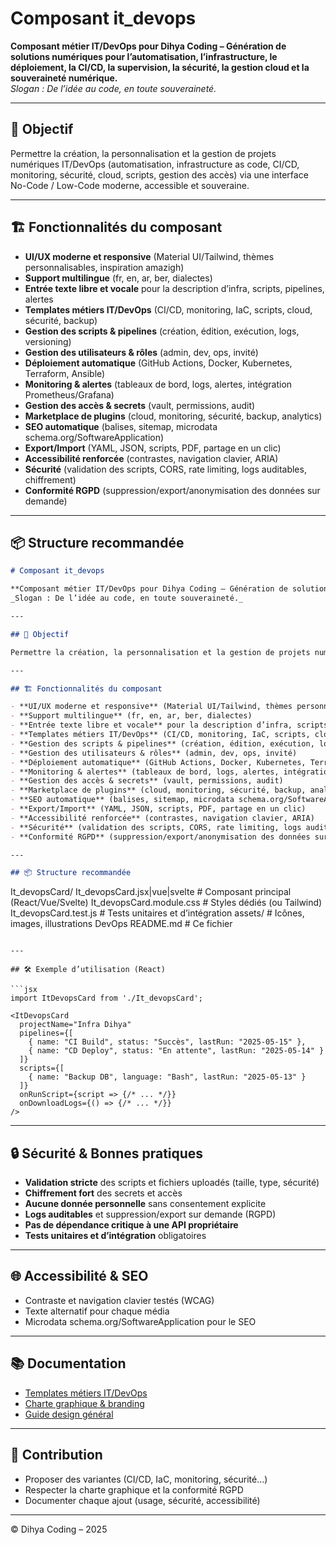 # Composant it_devops

**Composant métier IT/DevOps pour Dihya Coding – Génération de solutions numériques pour l’automatisation, l’infrastructure, le déploiement, la CI/CD, la supervision, la sécurité, la gestion cloud et la souveraineté numérique.**  
_Slogan : De l’idée au code, en toute souveraineté._

---

## 🎯 Objectif

Permettre la création, la personnalisation et la gestion de projets numériques IT/DevOps (automatisation, infrastructure as code, CI/CD, monitoring, sécurité, cloud, scripts, gestion des accès) via une interface No-Code / Low-Code moderne, accessible et souveraine.

---

## 🏗️ Fonctionnalités du composant

- **UI/UX moderne et responsive** (Material UI/Tailwind, thèmes personnalisables, inspiration amazigh)
- **Support multilingue** (fr, en, ar, ber, dialectes)
- **Entrée texte libre et vocale** pour la description d’infra, scripts, pipelines, alertes
- **Templates métiers IT/DevOps** (CI/CD, monitoring, IaC, scripts, cloud, sécurité, backup)
- **Gestion des scripts & pipelines** (création, édition, exécution, logs, versioning)
- **Gestion des utilisateurs & rôles** (admin, dev, ops, invité)
- **Déploiement automatique** (GitHub Actions, Docker, Kubernetes, Terraform, Ansible)
- **Monitoring & alertes** (tableaux de bord, logs, alertes, intégration Prometheus/Grafana)
- **Gestion des accès & secrets** (vault, permissions, audit)
- **Marketplace de plugins** (cloud, monitoring, sécurité, backup, analytics)
- **SEO automatique** (balises, sitemap, microdata schema.org/SoftwareApplication)
- **Export/Import** (YAML, JSON, scripts, PDF, partage en un clic)
- **Accessibilité renforcée** (contrastes, navigation clavier, ARIA)
- **Sécurité** (validation des scripts, CORS, rate limiting, logs auditables, chiffrement)
- **Conformité RGPD** (suppression/export/anonymisation des données sur demande)

---

## 📦 Structure recommandée
```markdown
# Composant it_devops

**Composant métier IT/DevOps pour Dihya Coding – Génération de solutions numériques pour l’automatisation, l’infrastructure, le déploiement, la CI/CD, la supervision, la sécurité, la gestion cloud et la souveraineté numérique.**  
_Slogan : De l’idée au code, en toute souveraineté._

---

## 🎯 Objectif

Permettre la création, la personnalisation et la gestion de projets numériques IT/DevOps (automatisation, infrastructure as code, CI/CD, monitoring, sécurité, cloud, scripts, gestion des accès) via une interface No-Code / Low-Code moderne, accessible et souveraine.

---

## 🏗️ Fonctionnalités du composant

- **UI/UX moderne et responsive** (Material UI/Tailwind, thèmes personnalisables, inspiration amazigh)
- **Support multilingue** (fr, en, ar, ber, dialectes)
- **Entrée texte libre et vocale** pour la description d’infra, scripts, pipelines, alertes
- **Templates métiers IT/DevOps** (CI/CD, monitoring, IaC, scripts, cloud, sécurité, backup)
- **Gestion des scripts & pipelines** (création, édition, exécution, logs, versioning)
- **Gestion des utilisateurs & rôles** (admin, dev, ops, invité)
- **Déploiement automatique** (GitHub Actions, Docker, Kubernetes, Terraform, Ansible)
- **Monitoring & alertes** (tableaux de bord, logs, alertes, intégration Prometheus/Grafana)
- **Gestion des accès & secrets** (vault, permissions, audit)
- **Marketplace de plugins** (cloud, monitoring, sécurité, backup, analytics)
- **SEO automatique** (balises, sitemap, microdata schema.org/SoftwareApplication)
- **Export/Import** (YAML, JSON, scripts, PDF, partage en un clic)
- **Accessibilité renforcée** (contrastes, navigation clavier, ARIA)
- **Sécurité** (validation des scripts, CORS, rate limiting, logs auditables, chiffrement)
- **Conformité RGPD** (suppression/export/anonymisation des données sur demande)

---

## 📦 Structure recommandée

```
It_devopsCard/
  It_devopsCard.jsx|vue|svelte   # Composant principal (React/Vue/Svelte)
  It_devopsCard.module.css       # Styles dédiés (ou Tailwind)
  It_devopsCard.test.js          # Tests unitaires et d’intégration
  assets/                        # Icônes, images, illustrations DevOps
  README.md                      # Ce fichier
```

---

## 🛠️ Exemple d’utilisation (React)

```jsx
import ItDevopsCard from './It_devopsCard';

<ItDevopsCard
  projectName="Infra Dihya"
  pipelines={[
    { name: "CI Build", status: "Succès", lastRun: "2025-05-15" },
    { name: "CD Deploy", status: "En attente", lastRun: "2025-05-14" }
  ]}
  scripts={[
    { name: "Backup DB", language: "Bash", lastRun: "2025-05-13" }
  ]}
  onRunScript={script => {/* ... */}}
  onDownloadLogs={() => {/* ... */}}
/>
```

---

## 🔒 Sécurité & Bonnes pratiques

- **Validation stricte** des scripts et fichiers uploadés (taille, type, sécurité)
- **Chiffrement fort** des secrets et accès
- **Aucune donnée personnelle** sans consentement explicite
- **Logs auditables** et suppression/export sur demande (RGPD)
- **Pas de dépendance critique à une API propriétaire**
- **Tests unitaires et d’intégration** obligatoires

---

## 🌐 Accessibilité & SEO

- Contraste et navigation clavier testés (WCAG)
- Texte alternatif pour chaque média
- Microdata schema.org/SoftwareApplication pour le SEO

---

## 📚 Documentation

- [Templates métiers IT/DevOps](../../../docs/contribution/templates/README.md)
- [Charte graphique & branding](../../../branding/README.md)
- [Guide design général](../../../design/README.md)

---

## 🤝 Contribution

- Proposer des variantes (CI/CD, IaC, monitoring, sécurité…)
- Respecter la charte graphique et la conformité RGPD
- Documenter chaque ajout (usage, sécurité, accessibilité)

---

© Dihya Coding – 2025
```